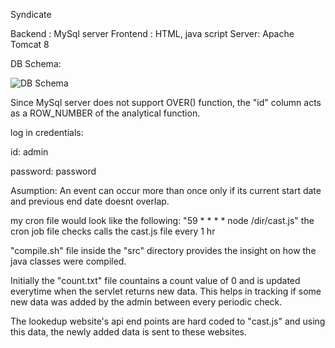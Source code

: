 Syndicate

Backend : MySql server
Frontend : HTML, java script
Server: Apache Tomcat 8

DB Schema: 

![DB Schema](https://i.imgur.com/6roCTS3.png "DB Schema")

Since MySql server does not support OVER() function, the "id" column acts as a ROW_NUMBER of the analytical function.

log in credentials:

id: admin

password: password

Asumption:
An event can occur more than once only if its current start date and previous end date doesnt overlap.

my cron file would look like the following:
"59 * * * * node /dir/cast.js"
the cron job file checks calls the cast.js file every 1 hr

"compile.sh" file inside the "src" directory provides the insight on how the java classes were compiled.

Initially the "count.txt" file countains a count value of 0 and is updated everytime when the servlet returns new data.
This helps in tracking if some new data was added by the admin between every periodic check.

The lookedup website's api end points are hard coded to "cast.js" and using this data, the newly added data is sent to these websites.
